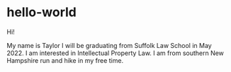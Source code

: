 # hello-world

Hi!

My name is Taylor I will be graduating from Suffolk Law School in May 2022. I am interested in Intellectual Property Law.  I am from southern New Hampshire run and hike in my free time.
